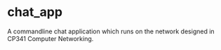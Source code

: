 # chat_app
A commandline chat application which runs on the network designed in CP341 Computer Networking.

